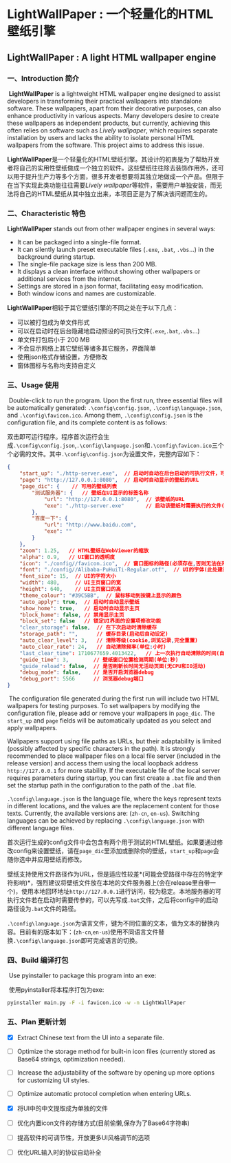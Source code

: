 # LightWallPaper : 一个轻量化的HTML壁纸引擎

## LightWallPaper : A light HTML wallpaper engine

### 一、Introduction 简介

​	**LightWallPaper** is a lightweight HTML wallpaper engine designed to assist developers in transforming their practical wallpapers into standalone software. These wallpapers, apart from their decorative purposes, can also enhance productivity in various aspects. Many developers desire to create these wallpapers as independent products, but currently, achieving this often relies on software such as *Lively wallpaper*, which requires separate installation by users and lacks the ability to isolate personal HTML wallpapers from the software. This project aims to address this issue.

​	**LightWallPaper**是一个轻量化的HTML壁纸引擎。其设计的初衷是为了帮助开发者将自己的实用性壁纸做成一个独立的软件。这些壁纸往往除去装饰作用外，还可以用于提升生产力等多个方面，很多开发者想要将其独立地做成一个产品。但限于在当下实现此类功能往往需要*Lively wallpaper*等软件，需要用户单独安装，而无法将自己的HTML壁纸从其中独立出来，本项目正是为了解决该问题而生的。

### 二、Characteristic 特色

**LightWallPaper** stands out from other wallpaper engines in several ways:

- It can be packaged into a single-file format.
- It can silently launch preset executable files (`.exe`, `.bat`, `.vbs`...) in the background during startup.
- The single-file package size is less than 200 MB.
- It displays a clean interface without showing other wallpapers or additional services from the internet.
- Settings are stored in a json format, facilitating easy modification.
- Both window icons and names are customizable.

**LightWallPaper**相较于其它壁纸引擎的不同之处在于以下几点：

- 可以被打包成为单文件形式
- 可以在启动时在后台隐藏地启动预设的可执行文件(`.exe`,`.bat`,`.vbs`...)
- 单文件打包后小于 200 MB
- 不会显示网络上其它壁纸等诸多其它服务，界面简单
- 使用json格式存储设置，方便修改
- 窗体图标与名称均支持自定义

### 三、Usage 使用

​	Double-click to run the program. Upon the first run, three essential files will be automatically generated: `.\config\config.json`, `.\config\language.json`, and `.\config\favicon.ico`. Among them, `.\config\config.json` is the configuration file, and its complete content is as follows:

​	双击即可运行程序。程序首次运行会生成`.\config\config.json`,`.\config\language.json`和`.\config\favicon.ico`三个个必需的文件。其中`.\config\config.json`为设置文件，完整内容如下：

```json
{
    "start_up": "./http-server.exe",  // 启动时自动在后台启动的可执行文件，可留空
    "page": "http://127.0.0.1:8080",  // 启动时自动显示的壁纸的URL
    "page_dic": {    // 可用的壁纸列表
        "测试服务器": {   // 壁纸在UI显示的标签名称
            "url": "http://127.0.0.1:8080",  // 该壁纸的URL
            "exe": "./http-server.exe"       // 启动该壁纸时需要执行的文件(启动路径)
        },
        "百度一下": {
            "url": "http://www.baidu.com",
            "exe": ""
        }
    },
    "zoom": 1.25,   // HTML壁纸在WebViewer的缩放
    "alpha": 0.9,   // UI窗口的透明度
    "icon": "./config//favicon.ico",  // 窗口图标的路径(必须存在,否则无法在系统托盘创建图标)
    "font": "./config//Alibaba-PuHuiTi-Regular.otf",  // UI的字体(此处建议阿里巴巴普惠体)，可以留空
    "font_size": 15,  // UI的字符大小
    "width": 480,     // UI主页窗口的宽
    "height": 640,    // UI主页窗口的高
    "theme_colour": "#39C5BB",  // 鼠标移动到按键上显示的颜色
    "auto_apply": true,  // 启动时自动显示壁纸
    "show_home": true,   // 启动时自动显示主页
    "block_home": false, // 禁用显示主页
    "block_set": false   // 锁定UI界面的设置项修改功能
    "clear_storage": false,  // 在下次启动时清除缓存
    "storage_path": "",      // 缓存目录(启动后自动设定)
    "auto_clear_level": 3,   // 清除等级(cookie,浏览记录,完全重置)
    "auto_clear_rate": 24,   // 自动清除频率(单位:小时)
    "last_clear_time": 1710677659.4013422,   // 上一次执行自动清除的时间(自动更新)
    "guide_time": 3,        // 壁纸窗口位置检测周期(单位:秒)
    "guide_reload": false,  // 是否刷新长时间无活动页面(无CPU和IO活动)
    "debug_mode": false,    // 是否开启浏览器debug
    "debug_port": 5566      // 浏览器debug端口
}
```

​	The configuration file generated during the first run will include two HTML wallpapers for testing purposes. To set wallpapers by modifying the configuration file, please add or remove your wallpapers in `page_dic`. The `start_up` and `page` fields will be automatically updated as you select and apply wallpapers.

Wallpapers support using file paths as URLs, but their adaptability is limited (possibly affected by specific characters in the path). It is strongly recommended to place wallpaper files on a local file server (included in the release version) and access them using the local loopback address `http://127.0.0.1` for more stability. If the executable file of the local server requires parameters during startup, you can first create a `.bat` file and then set the startup path in the configuration to the path of the `.bat` file.

`.\config\language.json` is the language file, where the keys represent texts in different locations, and the values are the replacement content for those texts. Currently, the available versions are: (`zh-cn`, `en-us`). Switching languages can be achieved by replacing `.\config\language.json` with different language files.

​	首次运行生成的config文件中会包含有两个用于测试的HTML壁纸。如果要通过修改config来设置壁纸，请在`page_dic`里添加或删除你的壁纸，`start_up`和`page`会随你选中并应用壁纸而修改。

​	壁纸支持使用文件路径作为URL，但是适应性较差*(可能会受路径中存在的特定字符影响)*，强烈建议将壁纸文件放在本地的文件服务器上(会在release里自带一个)，使用本地回环地址`http://127.0.0.1`进行访问，较为稳定。本地服务器的可执行文件若在启动时需要传参的，可以先写成`.bat`文件，之后将config中的启动路径设为`.bat`文件的路径。

​	`.\config\language.json`为语言文件，键为不同位置的文本，值为文本的替换内容。目前有的版本如下：(`zh-cn`,`en-us`)使用不同语言文件替换`.\config\language.json`即可完成语言的切换。

### 四、Build 编译打包

​	Use pyinstaller to package this program into an exe:

​	使用pyinstaller将本程序打包为exe:

```bash
pyinstaller main.py -F -i favicon.ico -w -n LightWallPaper 
```



### 五、Plan 更新计划

- [x] Extract Chinese text from the UI into a separate file.
- [ ]  Optimize the storage method for built-in icon files (currently stored as Base64 strings, optimization needed).
- [ ]  Increase the adjustability of the software by opening up more options for customizing UI styles.
- [ ] Optimize automatic protocol completion when entering URLs.


- [x] 将UI中的中文提取成为单独的文件
- [ ] 优化内置icon文件的存储方式(目前偷懒,保存为了Base64字符串)
- [ ] 提高软件的可调节性，开放更多UI风格调节的选项
- [ ] 优化URL输入时的协议自动补全